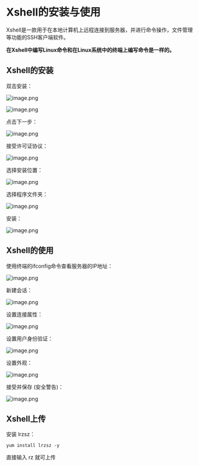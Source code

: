 # Xshell的安装与使用

Xshell是一款用于在本地计算机上远程连接到服务器，并进行命令操作，文件管理等功能的SSH客户端软件。

**在Xshell中编写Linux命令和在Linux系统中的终端上编写命令是一样的。**

## Xshell的安装

双击安装：

![image.png](https://cdn.jsdelivr.net/gh/letengzz/tc2/img202405191429793.webp)

![image.png](https://cdn.jsdelivr.net/gh/letengzz/tc2/img202405191430619.png)

点击下一步：

![image.png](https://cdn.jsdelivr.net/gh/letengzz/tc2/img202405191430449.webp)

接受许可证协议：

![image.png](https://cdn.jsdelivr.net/gh/letengzz/tc2/img202405191430270.webp)

选择安装位置：

![image.png](https://cdn.jsdelivr.net/gh/letengzz/tc2/img202405191431514.webp)

选择程序文件夹：

![image.png](https://cdn.jsdelivr.net/gh/letengzz/tc2/img202405191431097.webp)

安装：

![image.png](https://cdn.jsdelivr.net/gh/letengzz/tc2/img202405191431700.webp)

## Xshell的使用

使用终端的ifconfig命令查看服务器的IP地址：

![image.png](https://cdn.jsdelivr.net/gh/letengzz/tc2/img202405191432231.webp)

新建会话：

![image.png](https://cdn.jsdelivr.net/gh/letengzz/tc2/img202405191433254.webp)

设置连接属性：

![image.png](https://cdn.jsdelivr.net/gh/letengzz/tc2/img202405191433655.webp)

设置用户身份验证：

![image.png](https://cdn.jsdelivr.net/gh/letengzz/tc2/img202405191433876.webp)

设置外观：

![image.png](https://cdn.jsdelivr.net/gh/letengzz/tc2/img202405191433659.webp)

接受并保存 (安全警告)：

![image.png](https://cdn.jsdelivr.net/gh/letengzz/tc2/img202405191434943.webp)

## Xshell上传

安装 lrzsz：

```
yum install lrzsz -y
```

直接输入 rz 就可上传
